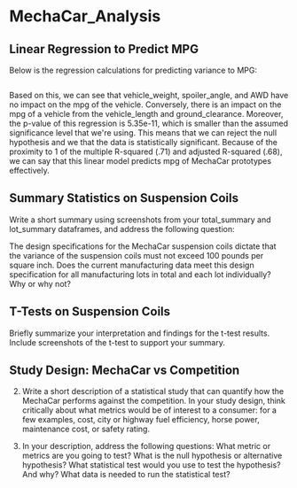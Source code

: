 # MechaCar_Analysis

## Linear Regression to Predict MPG

Below is the regression calculations for predicting variance to MPG: 

![]()

Based on this, we can see that vehicle_weight, spoiler_angle, and AWD have no impact on the mpg of the vehicle. Conversely, there is an impact on the mpg of a vehicle from the vehicle_length and ground_clearance. Moreover, the p-value of this regression is 5.35e-11, which is smaller than the assumed significance level that we're using. This means that we can reject the null hypothesis and we that the data is statistically significant. Because of the proximity to 1 of the multiple R-squared (.71) and adjusted R-squared (.68), we can say that this linear model predicts mpg of MechaCar prototypes effectively. 

## Summary Statistics on Suspension Coils

Write a short summary using screenshots from your total_summary and lot_summary dataframes, and address the following question:

The design specifications for the MechaCar suspension coils dictate that the variance of the suspension coils must not exceed 100 pounds per square inch. Does the current manufacturing data meet this design specification for all manufacturing lots in total and each lot individually? Why or why not?

## T-Tests on Suspension Coils

Briefly summarize your interpretation and findings for the t-test results. Include screenshots of the t-test to support your summary.

## Study Design: MechaCar vs Competition

2. Write a short description of a statistical study that can quantify how the MechaCar performs against the competition. In your study design, think critically about what metrics would be of interest to a consumer: for a few examples, cost, city or highway fuel efficiency, horse power, maintenance cost, or safety rating.

3. In your description, address the following questions:
   What metric or metrics are you going to test? 
   What is the null hypothesis or alternative hypothesis?
   What statistical test would you use to test the hypothesis? And why?
   What data is needed to run the statistical test?
